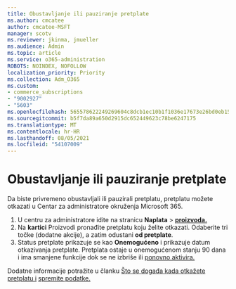 ```yaml
---
title: Obustavljanje ili pauziranje pretplate
ms.author: cmcatee
author: cmcatee-MSFT
manager: scotv
ms.reviewer: jkinma, jmueller
ms.audience: Admin
ms.topic: article
ms.service: o365-administration
ROBOTS: NOINDEX, NOFOLLOW
localization_priority: Priority
ms.collection: Adm_O365
ms.custom:
- commerce_subscriptions
- "9002927"
- "5603"
ms.openlocfilehash: 565578622249269604c8dcb1ec10b1f1036e17673e26bd0eb15a38d323aa28bd
ms.sourcegitcommit: b5f7da89a650d2915dc652449623c78be6247175
ms.translationtype: MT
ms.contentlocale: hr-HR
ms.lasthandoff: 08/05/2021
ms.locfileid: "54107009"
---
```

# <a name="suspend-or-pause-a-subscription"></a>Obustavljanje ili pauziranje pretplate

Da biste privremeno obustavljali ili pauzirali pretplatu, pretplatu možete otkazati u Centar za administratore okruženja Microsoft 365.

1. U centru za administratore idite na stranicu **Naplata**  >  **[proizvoda.](https://go.microsoft.com/fwlink/p/?linkid=842054)**
2. Na **kartici** Proizvodi pronađite pretplatu koju želite otkazati. Odaberite tri točke (dodatne akcije), a zatim odustani **od pretplate**.
3. Status pretplate prikazuje se kao **Onemogućeno** i prikazuje datum otkazivanja pretplate. Pretplata ostaje u onemogućenom stanju 90 dana i ima smanjene funkcije dok se ne izbriše ili [ponovno aktivira.](/microsoft-365/commerce/subscriptions/reactivate-your-subscription)

Dodatne informacije potražite u članku [Što se događa kada otkažete pretplatu i](/microsoft-365/commerce/subscriptions/cancel-your-subscription#what-happens-when-you-cancel-a-subscription) [spremite podatke.](/microsoft-365/commerce/subscriptions/cancel-your-subscription#save-your-data)
